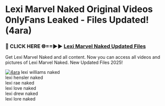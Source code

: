 # Lexi Marvel Naked Original Videos 0nlyFans Leaked - Files Updated! (4ara)

<h3>🔴 CLICK HERE 🌐==►► <a href="https://tinyurl.com/yckcrads" rel="nofollow">Lexi Marvel Naked Updated Files</a></h3>

Get Lexi Marvel Naked and all content. Now you can access all videos and pictures of Lexi Marvel Naked. New Updated Files 2025!

[![4ara](https://i.imgur.com/hpKpOFt.gif)](https://tinyurl.com/yckcrads)
lexi williams naked<br>
lexi hensler naked<br>
lexi rae naked<br>
lexi love naked<br>
lexi drew naked<br>
lexi lore naked